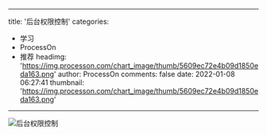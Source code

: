 
---
title: '后台权限控制'
categories: 
 - 学习
 - ProcessOn
 - 推荐
headimg: 'https://img.processon.com/chart_image/thumb/5609ec72e4b09d1850eda163.png'
author: ProcessOn
comments: false
date: 2022-01-08 06:27:41
thumbnail: 'https://img.processon.com/chart_image/thumb/5609ec72e4b09d1850eda163.png'
---

<div>   
<img class="thumb" alt="后台权限控制" src="https://img.processon.com/chart_image/thumb/5609ec72e4b09d1850eda163.png" referrerpolicy="no-referrer">
<p></p>  
</div>
            